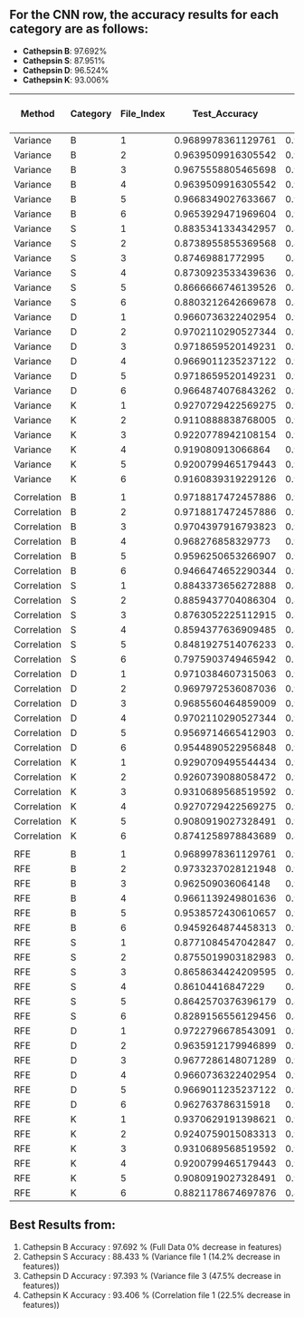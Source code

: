 ## For the CNN row, the accuracy results for each category are as follows:
- **Cathepsin B**: 97.692%
- **Cathepsin S**: 87.951%
- **Cathepsin D**: 96.524%
- **Cathepsin K**: 93.006%

| Method      | Category | File_Index | Test_Accuracy   | Precision       | Recall          | F1-Score        |Number of Features|
|-------------|----------|------------|-----------------|-----------------|-----------------|-----------------|------------------|
Variance|B|1|0.9689978361129761|0.9694485153210265|0.9689978370583994|0.9689262879553977|186
Variance|B|2|0.9639509916305542|0.9642263937423333|0.9639509733237203|0.9638559390687873|141
Variance|B|3|0.9675558805465698|0.9676349336693724|0.9675558759913482|0.9673997337476095|114
Variance|B|4|0.9639509916305542|0.9639930691159121|0.9639509733237203|0.963796135058806|113
Variance|B|5|0.9668349027633667|0.9672926501770075|0.9668348954578226|0.9666237309495652|112
Variance|B|6|0.9653929471969604|0.9660040905638195|0.9653929343907715|0.9652616476403318|108
Variance|S|1|0.8835341334342957|0.8851247680562946|0.8835341365461847|0.8835769137015879|169
Variance|S|2|0.8738955855369568|0.8772250251349256|0.8738955823293173|0.8746018583829188|139
Variance|S|3|0.87469881772995|0.8775785743652511|0.8746987951807229|0.8745599734128907|119
Variance|S|4|0.8730923533439636|0.8771349759831117|0.8730923694779117|0.8730518549920872|113
Variance|S|5|0.8666666746139526|0.8676213886475297|0.8666666666666667|0.8665363136916671|110
Variance|S|6|0.8803212642669678|0.8832808767443442|0.8803212851405623|0.88056549233459|109
Variance|D|1|0.9660736322402954|0.9670176298028857|0.9660736450144808|0.9661059736314742|176
Variance|D|2|0.9702110290527344|0.9705700515887556|0.9702110053785685|0.9701163896592743|138
Variance|D|3|0.9718659520149231|0.9724440171713202|0.9718659495242036|0.9718569130641634|117
Variance|D|4|0.9669011235237122|0.9677302234583038|0.9669011170872983|0.9668667289042934|114
Variance|D|5|0.9718659520149231|0.9720033692897738|0.9718659495242036|0.9717927349505465|113
Variance|D|6|0.9664874076843262|0.9674644258997678|0.9664873810508895|0.9665075316636897|113
Variance|K|1|0.9270729422569275|0.9269815578194699|0.9270729270729271|0.9265131358736723|175
Variance|K|2|0.9110888838768005|0.9117441570457803|0.9110889110889111|0.910723915021417|138
Variance|K|3|0.9220778942108154|0.9255616452884113|0.922077922077922|0.9218727286491325|114
Variance|K|4|0.919080913066864|0.9194633364473852|0.919080919080919|0.9187940281673729|112
Variance|K|5|0.9200799465179443|0.9208284339282862|0.9200799200799201|0.9194797615921124|112
Variance|K|6|0.9160839319229126|0.9194640812059669|0.916083916083916|0.9154456475657675|109
||||||||
Correlation|B|1|0.9718817472457886|0.9720599861514807|0.9718817591925017|0.9717932662527496|168
Correlation|B|2|0.9718817472457886|0.9718678195905425|0.9718817591925017|0.9717865920196306|144
Correlation|B|3|0.9704397916793823|0.9705095758993871|0.9704397981254506|0.9703887910151962|127
Correlation|B|4|0.968276858329773|0.9686666343210348|0.9682768565248738|0.968188487089314|105
Correlation|B|5|0.9596250653266907|0.9597853447620318|0.9596250901225667|0.9596022900848125|81
Correlation|B|6|0.9466474652290344|0.9464240136760956|0.946647440519106|0.9464871835781942|56
Correlation|S|1|0.8843373656272888|0.8865178454688157|0.8843373493975903|0.8846616405868515|172
Correlation|S|2|0.8859437704086304|0.8877552950653496|0.8859437751004016|0.8864304558834869|142
Correlation|S|3|0.8763052225112915|0.8776227470736511|0.8763052208835341|0.8763185475903715|127
Correlation|S|4|0.8594377636909485|0.8602810210814529|0.8594377510040161|0.8585993000672847|93
Correlation|S|5|0.8481927514076233|0.8476652014474273|0.8481927710843373|0.8473841033134072|80
Correlation|S|6|0.7975903749465942|0.7964119647605721|0.7975903614457831|0.7961335405362414|62
Correlation|D|1|0.9710384607315063|0.9718078038444028|0.971038477451386|0.9710714944483684|167
Correlation|D|2|0.9697972536087036|0.9705020443396493|0.9697972693421597|0.9698042134760183|139
Correlation|D|3|0.9685560464859009|0.9688717285338841|0.9685560612329334|0.9685181810253843|119
Correlation|D|4|0.9702110290527344|0.9704040498171569|0.9702110053785685|0.9701642773178868|98
Correlation|D|5|0.9569714665412903|0.9577456292911077|0.9569714522134878|0.9569274097773665|80
Correlation|D|6|0.9544890522956848|0.9549109833149084|0.9544890359950352|0.954228940955557|63
Correlation|K|1|0.9290709495544434|0.9308012397256201|0.929070929070929|0.928254998823383|171
Correlation|K|2|0.9260739088058472|0.9259407167839198|0.926073926073926|0.9255793282535744|149
Correlation|K|3|0.9310689568519592|0.9319301305862382|0.9310689310689311|0.9303902875087524|129
Correlation|K|4|0.9270729422569275|0.9275381223488672|0.9270729270729271|0.9265994128345044|95
Correlation|K|5|0.9080919027328491|0.9090517290405257|0.9080919080919081|0.9076561724583543|76
Correlation|K|6|0.8741258978843689|0.8747803468458792|0.8741258741258742|0.8730397338200265|62
||||||||
RFE|B|1|0.9689978361129761|0.9689552946697604|0.9689978370583994|0.96891305902692|150
RFE|B|2|0.9733237028121948|0.9734218604958499|0.9733237202595529|0.9732492858957645|130
RFE|B|3|0.962509036064148|0.9626685848889114|0.9625090122566691|0.9623344743075689|90
RFE|B|4|0.9661139249801636|0.9669708709036758|0.966113914924297|0.9659696020842643|50
RFE|B|5|0.9538572430610657|0.9540951294444068|0.9538572458543619|0.9537571991912455|30
RFE|B|6|0.9459264874458313|0.9473724245492336|0.9459264599855803|0.9457827618457159|20
RFE|S|1|0.8771084547042847|0.8784967219749334|0.8771084337349397|0.8767950610987527|150
RFE|S|2|0.8755019903182983|0.8822272632461722|0.8755020080321285|0.8757258986959002|130
RFE|S|3|0.8658634424209595|0.8683510059649995|0.8658634538152611|0.865555709002406|90
RFE|S|4|0.86104416847229|0.8643909082473983|0.8610441767068273|0.8611452269362146|50
RFE|S|5|0.8642570376396179|0.8690776891130882|0.8642570281124498|0.8643687759442481|30
RFE|S|6|0.8289156556129456|0.8286451006992582|0.8289156626506025|0.828057431693912|20
RFE|D|1|0.9722796678543091|0.9727489119195105|0.9722796855606123|0.9721910374890795|150
RFE|D|2|0.9635912179946899|0.9647284415292979|0.9635912287960281|0.9636226836165763|130
RFE|D|3|0.9677286148071289|0.9683474378428903|0.9677285891601158|0.967666672994738|90
RFE|D|4|0.9660736322402954|0.9667079641488834|0.9660736450144808|0.9660813268248449|50
RFE|D|5|0.9669011235237122|0.9675239863926942|0.9669011170872983|0.9668934788603119|30
RFE|D|6|0.962763786315918|0.9638639687965314|0.9627637567232106|0.9627872692383761|20
RFE|K|1|0.9370629191398621|0.9381515298431342|0.9370629370629371|0.9367742379131359|150
RFE|K|2|0.9240759015083313|0.9239963151388444|0.9240759240759241|0.923673324846829|130
RFE|K|3|0.9310689568519592|0.9328193757446082|0.9310689310689311|0.9308972967425763|90
RFE|K|4|0.9200799465179443|0.92064218705945|0.9200799200799201|0.9191829929214387|50
RFE|K|5|0.9080919027328491|0.9090673659597001|0.9080919080919081|0.9068353032380484|30
RFE|K|6|0.8821178674697876|0.882325500026849|0.8821178821178821|0.8804266930121261|20


## Best Results from:

1. Cathepsin B Accuracy : 97.692 % (Full Data 0% decrease in features)    
2. Cathepsin S Accuracy : 88.433 % (Variance file 1 (14.2% decrease in features)) 
3. Cathepsin D Accuracy : 97.393 % (Variance file 3 (47.5% decrease in features)) 
4. Cathepsin K Accuracy : 93.406 % (Correlation file 1 (22.5% decrease in features)) 





